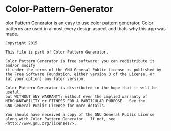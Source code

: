 # Color-Pattern-Generator
olor Pattern Generator is an easy to use color pattern generator. Color patterns are used in almost every design aspect and thats why this app was made.


    Copyright 2015     

    This file is part of Color Pattern Generator.

    Color Pattern Generator is free software: you can redistribute it and/or modify
    it under the terms of the GNU General Public License as published by
    the Free Software Foundation, either version 3 of the License, or
    (at your option) any later version.

    Color Pattern Generator is distributed in the hope that it will be useful,
    but WITHOUT ANY WARRANTY; without even the implied warranty of
    MERCHANTABILITY or FITNESS FOR A PARTICULAR PURPOSE.  See the
    GNU General Public License for more details.

    You should have received a copy of the GNU General Public License
    along with Color Pattern Generator.  If not, see <http://www.gnu.org/licenses/>.

	

